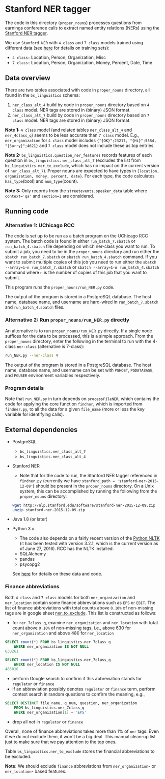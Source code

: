 # Stanford NER tagger

The code in this directory (`proper_nouns`) processes questions from earnings conference calls to extract named entity relations (NERs) using the [Stanford NER tagger](https://nlp.stanford.edu/software/CRF-NER.shtml).

We use `Stanford NER` with `4 class` and `7 class` models trained using different data (see [here](https://nlp.stanford.edu/software/CRF-NER.shtml) for details on training sets): 
* `4 class:`	Location, Person, Organization, Misc
* `7 class:`	Location, Person, Organization, Money, Percent, Date, Time

Data overview
-----------

There are two tables associated with code in `proper_nouns` directory, all found in the `bs_linguistics` schema:
1. `ner_class_alt_4` build by code in `proper_nouns` directory based on `4 class` model. NER tags are stored in (binary) JSON format.
2. `ner_class_alt_7` build by code in `proper_nouns` directory based on `7 class` model. NER tags are stored in (binary) JSON format.

**Note 1:** `4 class` model (and related tables `ner_class_alt_4` and `ner_4class_q`) seems to be less accurate than `7 class` model. 
E.g., `ner_organization` for `4 class` model includes `{"{OK}";23217, "{Hi}";5584, "{Sorry}";4621}` and `7 class` model does not include these as top entries. 

**Note 2:** `bs_linguistics.question_ner_features` records features of each question in `bs_linguistics.ner_class_alt_7` (excludes the list from `bs_linguistics.ner_to_exclude`, which has no impact on the current version of `ner_class_alt_7`). Proper nouns are expected to have types in `{location, organization, money, percent, date}`. For each type, the code calculates `has_type`(bool) and `num_type`(count).

**Note 3:** Only records from the `streetevents.speaker_data` table where `context='qa'` and `section=1` are considered. 

Running code
-----------

### Alternative 1: UChicago RCC

The code is set up to be run as a batch program on the UChicago RCC system.
The batch code is found in either `run_batch_7.sbatch` or `run_batch_4.sbatch` file depending on which ner-class you want to run.
To submit a job, you need to be in the `proper_nouns` directory and run either the `sbatch run_batch_7.sbatch` or `sbatch run_batch_4.sbatch` command.
If you want to submit multiple copies of this job you need to run either the `sbatch --array=1-n run_batch_7.sbatch` or `sbatch --array=1-n run_batch_4.sbatch` command where `n` is the number of copies of this job that you want to submit.

This program runs the `proper_nouns/run_NER.py` code.

The output of the program is stored in a PostgreSQL database.
The host name, database name, and username are hard-wired in `run_batch_7.sbatch` and `run_batch_4.sbatch` files.

### Alternative 2: Run `proper_nouns/run_NER.py` directly

An alternative is to run `proper_nouns/run_NER.py` directly.
If a single node suffices for the data to be processed, this is a simple approach. From the `proper_nouns` directory, enter the following in the terminal to run with the 4-class `ner-class` (alternative is 7-class):

```bash
run_NER.py --ner-class 4
```

The output of the program is stored in a PostgreSQL database.
The host name, database name, and username can be set with `PGHOST`,
`PGDATABASE`, and `PGUSER` environment variables respectively.

### Program details

Note that `run_NER.py` in turn depends on `processFileNER`, which contains the code for applying the core function `findner`,
which is imported from `findner.py`, to all the data for a given `file_name` (more or less the key variable for identifying calls).

External dependencies
--------------------
- PostgreSQL
  - `bs_linguistics.ner_class_alt_7`
  - `bs_linguistics.ner_class_alt_4`
- Stanford NER
  - Note that for the code to run, the Stanford NER tagger referenced in `findner.py` (currently we have `stanford_path = 'stanford-ner-2015-12-09'`) should be present in the `proper_nouns` directory.
  On a Unix system, this can be accomplished by running the following from the `proper_nouns` directory:
  ```bash
  wget http://nlp.stanford.edu/software/stanford-ner-2015-12-09.zip
  unzip stanford-ner-2015-12-09.zip
  ```
- Java 1.8 (or later)
- Python 3.x
  - The code also depends on a fairly recent version of the [Python NLTK](http://www.nltk.org/news.html) (it has been tested with version 3.2.1, which is the current version as of June 27, 2016). RCC has the NLTK installed.
  - SQLAlchemy
  - pandas
  - psycopg2
  
  See [here](https://github.com/azakolyukina/bs_linguistics/blob/master/proper_nouns/README.md) for details on these data and code.

### Finance abbreviations

Both `4 class` and `7 class` models for both `ner_organization` and `ner_location` contain some finance abbreviations such as `EPS` or `EBIT`. The list of finance abbreviations with total counts above `0.10%` of non-missing tags are in google sheet [ner_to_exclude](https://docs.google.com/spreadsheets/d/1VjNgTKUYRvbM0RbAll6ZuXl9zH64gq6c-_qDqWjQtfY/edit#gid=1888114586). This list is constructed as follows:
* for `ner_7class_q`, examine `ner_organization` and `ner_location` with total count above `0.10%` of non-missing tags, i.e., above 630 for `ner_organization` and above 480 for `ner_location`

```sql
SELECT count(*) FROM bs_linguistics.ner_7class_q
	WHERE ner_organization IS NOT NULL
630261

SELECT count(*) FROM bs_linguistics.ner_7class_q
	WHERE ner_location IS NOT NULL
483010
```
* perform Google search to confirm if this abbreviation stands for `regulator` or `finance`
* if an abbreviation possibly denotes `regulator` or `finance` term, perform context search in random questions to confirm the meaning, e.g., 
```sql
SELECT DISTINCT file_name, q_num, question, ner_organization 
	FROM bs_linguistics.ner_7class_q
	WHERE ner_organization[1] = 'EPS'
```
* drop all *not* in `regulator` or `finance`

Overall, none of finance abbreviations takes more than 1% of `ner` tags. Even if we do not exclude them, it won't be a big deal. This manual clean-up list just to make sure that we pay attention to the top ones. 

Table `bs_linguistics.ner_to_exclude` stores the financial abbreviations to be excluded.

**Note:** We should exclude `finance` abbreviations from `ner_organization`- or `ner_location`- based features.
